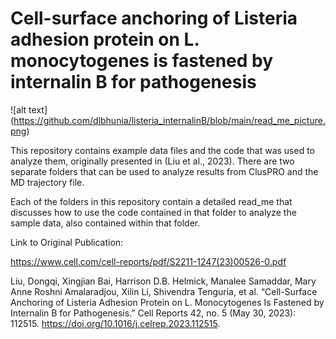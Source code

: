 # Cell-surface anchoring of Listeria adhesion protein on L. monocytogenes is fastened by internalin B for pathogenesis

![alt text] (https://github.com/dlbhunia/listeria_internalinB/blob/main/read_me_picture.png)

This repository contains example data files and the code that was used to analyze them, originally presented in (Liu et al., 2023). There are two separate folders that can be used to analyze results from ClusPRO and the MD trajectory file. 

Each of the folders in this repository contain a detailed read_me that discusses how to use the code contained in that folder to analyze the sample data, also contained within that folder. 

Link to Original Publication:

https://www.cell.com/cell-reports/pdf/S2211-1247(23)00526-0.pdf

Liu, Dongqi, Xingjian Bai, Harrison D.B. Helmick, Manalee Samaddar, Mary Anne Roshni Amalaradjou, Xilin Li, Shivendra Tenguria, et al. “Cell-Surface Anchoring of Listeria Adhesion Protein on L. Monocytogenes Is Fastened by Internalin B for Pathogenesis.” Cell Reports 42, no. 5 (May 30, 2023): 112515. https://doi.org/10.1016/j.celrep.2023.112515.

